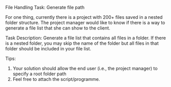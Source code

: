 File Handling Task: Generate file path

For one thing, currently there is a project with 200+ files saved in a nested folder structure. The project manager would like to know if there is a way to generate a file list that she can show to the client. 

Task Description:
Generate a file list that contains all files in a folder. If there is a nested folder, you may skip the name of the folder but all files in that folder should be included in your file list.

Tips:
1)	Your solution should allow the end user (i.e., the project manager) to specify a root folder path
2)	Feel free to attach the script/programme.